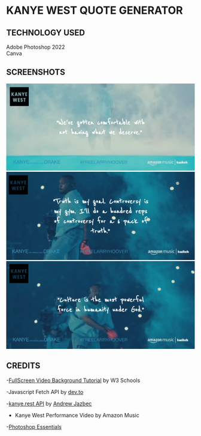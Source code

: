 # KANYE WEST QUOTE GENERATOR

## TECHNOLOGY USED
Adobe Photoshop 2022  
Canva

## SCREENSHOTS
![Screen1](https://github.com/kyledeguzmanx/fDev-website-KanyeQuote/blob/master/IMG/Screen1.png)
![Screen2](https://github.com/kyledeguzmanx/fDev-website-KanyeQuote/blob/master/IMG/Screen2.png)
![Screen3](https://github.com/kyledeguzmanx/fDev-website-KanyeQuote/blob/master/IMG/Screen3.png)

## CREDITS
-[FullScreen Video Background Tutorial](https://www.w3schools.com/howto/howto_css_fullscreen_video.asp) by W3 Schools  

-Javascript Fetch API by [dev.to](https://dev.to/asaoluelijah/understanding-fetch-2-building-a-random-quote-generator-app-25nj)  

-[kanye.rest API](https://github.com/ajzbc/kanye.rest) by [Andrew Jazbec](https://github.com/ajzbc)  

- Kanye West Performance Video by Amazon Music  

-[Photoshop Essentials](https://www.photoshopessentials.com/photo-effects/transparent-text-area/)